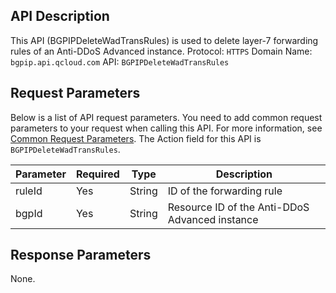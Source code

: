 ## API Description
This API (BGPIPDeleteWadTransRules) is used to delete layer-7 forwarding rules of an Anti-DDoS Advanced instance.
Protocol: `HTTPS`
Domain Name: `bgpip.api.qcloud.com`
API: `BGPIPDeleteWadTransRules`

## Request Parameters
Below is a list of API request parameters. You need to add common request parameters to your request when calling this API. For more information, see [Common Request Parameters](https://intl.cloud.tencent.com/document/product/297/7291). The Action field for this API is `BGPIPDeleteWadTransRules`.

| Parameter | Required | Type | Description |
|---------|---------|---------|---------|
| ruleId | Yes | String | ID of the forwarding rule |
| bgpId | Yes | String | Resource ID of the Anti-DDoS Advanced instance|

## Response Parameters
None.

